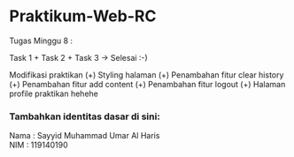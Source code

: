 # Praktikum-Web-RC

Tugas Minggu 8 :

Task 1 + Task 2 + Task 3 -> Selesai :-)

Modifikasi praktikan
(+) Styling halaman
(+) Penambahan fitur clear history
(+) Penambahan fitur add content
(+) Penambahan fitur logout
(+) Halaman profile praktikan hehehe

### Tambahkan identitas dasar di sini: 

Nama  : Sayyid Muhammad Umar Al Haris
<br>
NIM   : 119140190
